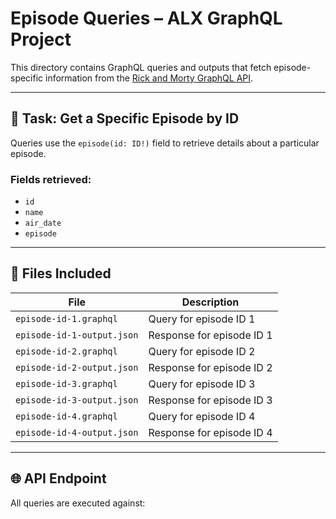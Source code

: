# Episode Queries – ALX GraphQL Project

This directory contains GraphQL queries and outputs that fetch episode-specific information from the [Rick and Morty GraphQL API](https://rickandmortyapi.com/graphql).

---

## 🎯 Task: Get a Specific Episode by ID

Queries use the `episode(id: ID!)` field to retrieve details about a particular episode.

### Fields retrieved:
- `id`
- `name`
- `air_date`
- `episode`

---

## 📄 Files Included

| File | Description |
|------|-------------|
| `episode-id-1.graphql` | Query for episode ID 1 |
| `episode-id-1-output.json` | Response for episode ID 1 |
| `episode-id-2.graphql` | Query for episode ID 2 |
| `episode-id-2-output.json` | Response for episode ID 2 |
| `episode-id-3.graphql` | Query for episode ID 3 |
| `episode-id-3-output.json` | Response for episode ID 3 |
| `episode-id-4.graphql` | Query for episode ID 4 |
| `episode-id-4-output.json` | Response for episode ID 4 |

---

## 🌐 API Endpoint

All queries are executed against:

